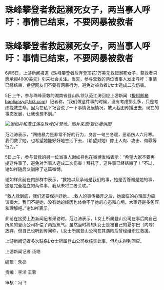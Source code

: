 # 珠峰攀登者救起濒死女子，两当事人呼吁：事情已结束，不要网暴被救者

# 珠峰攀登者救起濒死女子，两当事人呼吁：事情已结束，不要网暴被救者

6月5日，上游新闻报道《珠峰攀登者放弃登顶花1万美元救起濒死女子，获救者只愿承担4000美元》引来社会关注。当天，参与营救的两位当事人发出呼吁：事情已经结束，希望网友们不要有网暴行为，避免对被救者L女士造成二次伤害。

5日上午，参与珠峰营救的湖南省登山队领队范江涛回应上游新闻（报料邮箱baoliaosy@163.com）记者称，“我们做这件事的时候，没有考虑那么多，只是考虑挽救生命。因为在私下场合说了一下事情发展情况，被人截图传播出去，现在的事态发展，让我也想不到。”

![](https://inews.gtimg.com/om_bt/Oft_11-Ew93KQE6jEgInj5jdhHoF8C5XqDABwo3hMngf4AA/1000)_谢如祥和范江涛在珠峰C4营地。图片来源/受访者供图_

范江涛表示，“网络暴力是非常不好的行为，良言一句三冬暖，恶语伤人六月寒。我们救了她，也希望她能好好地生活下去，（希望对她）停止人肉、攻击、侮辱等行为。”

5日上午，参与营救的另一位当事人谢如祥也在微博发帖表示：“希望大家不要再提这件事了，避免对当事人造成二次伤害！拜托了，这件事已经结束了！”不过，谢如祥随后又删除了这篇微博。

谢如祥此前在内部群中表示，“救她以及承诺是我们的事，她是否答谢是她的事，这是完全独立的两件事，我从未将二者关联。”

“救人救到底，我们还要保护好她……救人的事传播开之后，她面临的心理压力应该很大。我们不是她，没有她的经历也体会不了她的心态和心境。大家还是多包容和理解吧。”谢如祥表示。

此前在接受上游新闻记者采访时，范江涛表示，L女士所属登山公司在事后向自己所属的登山公司补偿了两瓶氧气。虽然当时猜想L女士是被自己的夏尔巴（向导）放弃，但自己也听到传闻称，L女士所属登山公司在其遇险后曾经组织过救援。

上游新闻记者多次联系L女士所属登山公司欲核实此事，但均未得到回应。

上游新闻记者 汤皓

编辑：朱亮

责编：李洋 王蓉

审核：冯飞


